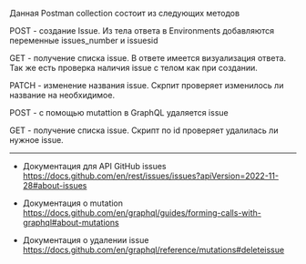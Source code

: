 Данная Postman collection состоит из следующих методов  

POST - создание Issue. Из тела ответа в Environments добавляются переменные issues_number и issuesid  

GET - получение списка issue. В ответе имеется визуализация ответа. Так же есть проверка наличия issue  с телом как при создании.   

PATCH - изменение названия issue. Скрпит проверяет изменилось ли название на необхидимое.  

POST - с помощью mutattion в GraphQL удаляется issue  

GET - получение списка issue. Скрипт по id проверяет удалилась ли нужное issue.   

---
+ Документация для API GitHub issues  
https://docs.github.com/en/rest/issues/issues?apiVersion=2022-11-28#about-issues  

+ Документация о mutation  
https://docs.github.com/en/graphql/guides/forming-calls-with-graphql#about-mutations  

+ Документация о удалении issue  
https://docs.github.com/en/graphql/reference/mutations#deleteissue  

